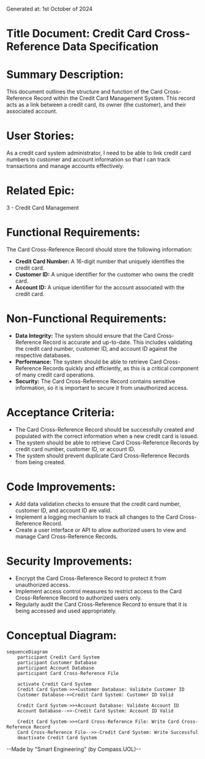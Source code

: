 Generated at: 1st October of 2024

# **Title Document:** Credit Card Cross-Reference Data Specification

# **Summary Description:**
This document outlines the structure and function of the Card Cross-Reference Record within the Credit Card Management System. This record acts as a link between a credit card, its owner (the customer), and their associated account.

# **User Stories:**
As a credit card system administrator, I need to be able to link credit card numbers to customer and account information so that I can track transactions and manage accounts effectively. 

# **Related Epic:**
3 - Credit Card Management

# **Functional Requirements:**
The Card Cross-Reference Record should store the following information:

* **Credit Card Number:** A 16-digit number that uniquely identifies the credit card.
* **Customer ID:** A unique identifier for the customer who owns the credit card.
* **Account ID:** A unique identifier for the account associated with the credit card.

# **Non-Functional Requirements:**
* **Data Integrity:** The system should ensure that the Card Cross-Reference Record is accurate and up-to-date. This includes validating the credit card number, customer ID, and account ID against the respective databases.
* **Performance:** The system should be able to retrieve Card Cross-Reference Records quickly and efficiently, as this is a critical component of many credit card operations.
* **Security:** The Card Cross-Reference Record contains sensitive information, so it is important to secure it from unauthorized access.

# **Acceptance Criteria:**
* The Card Cross-Reference Record should be successfully created and populated with the correct information when a new credit card is issued.
* The system should be able to retrieve Card Cross-Reference Records by credit card number, customer ID, or account ID.
* The system should prevent duplicate Card Cross-Reference Records from being created.

# **Code Improvements:**
* Add data validation checks to ensure that the credit card number, customer ID, and account ID are valid.
* Implement a logging mechanism to track all changes to the Card Cross-Reference Record.
* Create a user interface or API to allow authorized users to view and manage Card Cross-Reference Records.

# **Security Improvements:**
* Encrypt the Card Cross-Reference Record to protect it from unauthorized access.
* Implement access control measures to restrict access to the Card Cross-Reference Record to authorized users only.
* Regularly audit the Card Cross-Reference Record to ensure that it is being accessed and used appropriately.

# **Conceptual Diagram:**
```mermaid
sequenceDiagram
    participant Credit Card System
    participant Customer Database
    participant Account Database
    participant Card Cross-Reference File

    activate Credit Card System
    Credit Card System->>+Customer Database: Validate Customer ID
    Customer Database->>Credit Card System: Customer ID Valid

    Credit Card System->>+Account Database: Validate Account ID
    Account Database-->>-Credit Card System: Account ID Valid

    Credit Card System->>+Card Cross-Reference File: Write Card Cross-Reference Record
    Card Cross-Reference File-->>-Credit Card System: Write Successful
    deactivate Credit Card System
```

--Made by "Smart Engineering" (by Compass.UOL)--